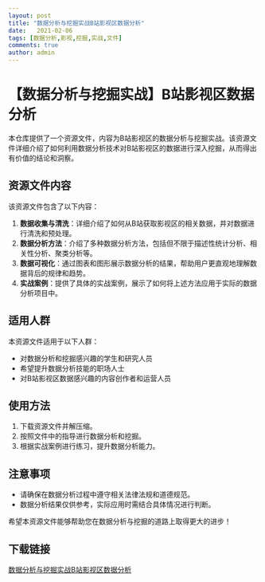 ```yaml
---
layout: post
title: "数据分析与挖掘实战B站影视区数据分析"
date:   2021-02-06
tags: [数据分析,影视,挖掘,实战,文件]
comments: true
author: admin
---
```

# 【数据分析与挖掘实战】B站影视区数据分析

本仓库提供了一个资源文件，内容为B站影视区的数据分析与挖掘实战。该资源文件详细介绍了如何利用数据分析技术对B站影视区的数据进行深入挖掘，从而得出有价值的结论和洞察。

## 资源文件内容

该资源文件包含了以下内容：
1. **数据收集与清洗**：详细介绍了如何从B站获取影视区的相关数据，并对数据进行清洗和预处理。
2. **数据分析方法**：介绍了多种数据分析方法，包括但不限于描述性统计分析、相关性分析、聚类分析等。
3. **数据可视化**：通过图表和图形展示数据分析的结果，帮助用户更直观地理解数据背后的规律和趋势。
4. **实战案例**：提供了具体的实战案例，展示了如何将上述方法应用于实际的数据分析项目中。

## 适用人群

本资源文件适用于以下人群：
- 对数据分析和挖掘感兴趣的学生和研究人员
- 希望提升数据分析技能的职场人士
- 对B站影视区数据感兴趣的内容创作者和运营人员

## 使用方法

1. 下载资源文件并解压缩。
2. 按照文件中的指导进行数据分析和挖掘。
3. 根据实战案例进行练习，提升数据分析能力。

## 注意事项

- 请确保在数据分析过程中遵守相关法律法规和道德规范。
- 数据分析结果仅供参考，实际应用时需结合具体情况进行判断。

希望本资源文件能够帮助您在数据分析与挖掘的道路上取得更大的进步！

## 下载链接

[数据分析与挖掘实战B站影视区数据分析](https://pan.quark.cn/s/42192e496283)